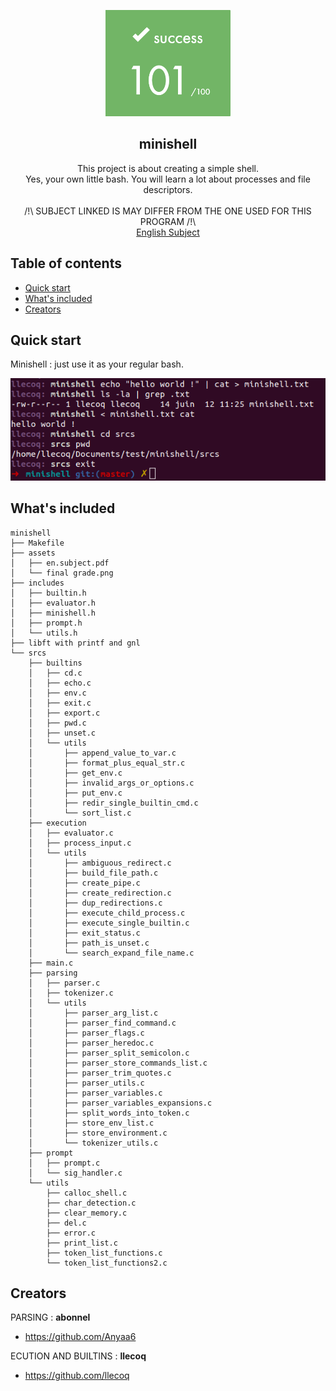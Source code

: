 <p align="center">
  <a href="https://42lyon.fr/">
    <img src="https://github.com/llecoq/minishell/blob/master/assets/final%20grade.png" alt="minishell" width=200 height=170>
  </a>

  <h2 align="center">minishell</h2>

  <p align="center">
    This project is about creating a simple shell.
    <br>
    Yes, your own little bash.
    You will learn a lot about processes and file descriptors.
    <br>
    <br>
    /!\ SUBJECT LINKED IS MAY DIFFER FROM THE ONE USED FOR THIS PROGRAM /!\
    <br>
    <a href="https://github.com/llecoq/pipex/blob/master/assets/en.subject.pdf">English Subject </a>
  </p>
</p>


## Table of contents

- [Quick start](#quick-start)
- [What's included](#whats-included)
- [Creators](#creators)


## Quick start

Minishell : just use it as your regular bash.

<img src="https://github.com/llecoq/minishell/blob/master/assets/minishell.png" alt="minishell" >

## What's included

```
minishell
├── Makefile
├── assets
│   ├── en.subject.pdf
│   └── final grade.png
├── includes
│   ├── builtin.h
│   ├── evaluator.h
│   ├── minishell.h
│   ├── prompt.h
│   └── utils.h
├── libft with printf and gnl
└── srcs
    ├── builtins
    │   ├── cd.c
    │   ├── echo.c
    │   ├── env.c
    │   ├── exit.c
    │   ├── export.c
    │   ├── pwd.c
    │   ├── unset.c
    │   └── utils
    │       ├── append_value_to_var.c
    │       ├── format_plus_equal_str.c
    │       ├── get_env.c
    │       ├── invalid_args_or_options.c
    │       ├── put_env.c
    │       ├── redir_single_builtin_cmd.c
    │       └── sort_list.c
    ├── execution
    │   ├── evaluator.c
    │   ├── process_input.c
    │   └── utils
    │       ├── ambiguous_redirect.c
    │       ├── build_file_path.c
    │       ├── create_pipe.c
    │       ├── create_redirection.c
    │       ├── dup_redirections.c
    │       ├── execute_child_process.c
    │       ├── execute_single_builtin.c
    │       ├── exit_status.c
    │       ├── path_is_unset.c
    │       └── search_expand_file_name.c
    ├── main.c
    ├── parsing
    │   ├── parser.c
    │   ├── tokenizer.c
    │   └── utils
    │       ├── parser_arg_list.c
    │       ├── parser_find_command.c
    │       ├── parser_flags.c
    │       ├── parser_heredoc.c
    │       ├── parser_split_semicolon.c
    │       ├── parser_store_commands_list.c
    │       ├── parser_trim_quotes.c
    │       ├── parser_utils.c
    │       ├── parser_variables.c
    │       ├── parser_variables_expansions.c
    │       ├── split_words_into_token.c
    │       ├── store_env_list.c
    │       ├── store_environment.c
    │       └── tokenizer_utils.c
    ├── prompt
    │   ├── prompt.c
    │   └── sig_handler.c
    └── utils
        ├── calloc_shell.c
        ├── char_detection.c
        ├── clear_memory.c
        ├── del.c
        ├── error.c
        ├── print_list.c
        ├── token_list_functions.c
        └── token_list_functions2.c
```

## Creators

PARSING : **abonnel**

- https://github.com/Anyaa6

ECUTION AND BUILTINS : **llecoq**

- <https://github.com/llecoq>
